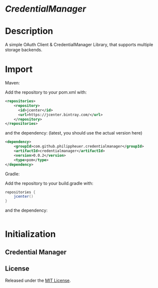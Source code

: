 # *CredentialManager*

# Description

A simple OAuth Client & CredentialManager Library, that supports multiple storage backends.

# Import

Maven:

Add the repository to your pom.xml with:
```xml
<repositories>
    <repository>
      <id>jcenter</id>
      <url>https://jcenter.bintray.com/</url>
    </repository>
</repositories>
```
and the dependency: (latest, you should use the actual version here)

```xml
<dependency>
    <groupId>com.github.philippheuer.credentialmanager</groupId>
    <artifactId>credentialmanager</artifactId>
    <version>0.0.2</version>
    <type>pom</type>
</dependency>
```

Gradle:

Add the repository to your build.gradle with:
```groovy
repositories {
	jcenter()
}
```

and the dependency:
```groovy

```

# Initialization

## Credential Manager

## License

Released under the [MIT License](./LICENSE).
